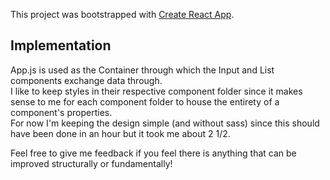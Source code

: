 This project was bootstrapped with [Create React App](https://github.com/facebookincubator/create-react-app).

## Implementation
App.js is used as the Container through which the Input and List components exchange data through.</br>
I like to keep styles in their respective component folder since it makes sense to me for each component folder to house the entirety of a component's properties.</br>
For now I'm keeping the design simple (and without sass) since this should have been done in an hour but it took me about 2 1/2.

Feel free to give me feedback if you feel there is anything that can be improved structurally or fundamentally!
